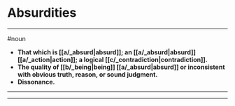 # Absurdities
---
#noun
- **That which is [[a/_absurd|absurd]]; an [[a/_absurd|absurd]] [[a/_action|action]]; a logical [[c/_contradiction|contradiction]].**
- **The quality of [[b/_being|being]] [[a/_absurd|absurd]] or inconsistent with obvious truth, reason, or sound judgment.**
- **Dissonance.**
---
---
